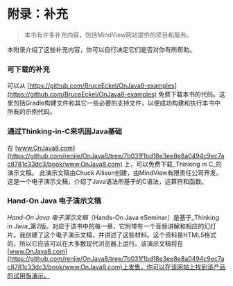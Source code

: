 # 附录：补充

> 本书有许多补充内容，包括MindView网站提供的项目和服务。

本附录介绍了这些补充内容，你可以自行决定它们是否对你有所帮助。

### 可下载的补充

可以从 [https://github.com/BruceEckel/OnJava8-examples](https://github.com/BruceEckel/OnJava8-examples) 免费下载本书的代码。这里包括Gradle构建文件和其它一些必要的支持文件，以便成功构建和执行本书中所有的示例代码。

### 通过Thinking-in-C来巩固Java基础

在 [www.OnJava8.com](https://github.com/reniie/OnJava8/tree/7b031f1bd18e3ee8e8a0494c9ec7ac8781c33dc3/book/www.OnJava8.com) 上，可以免费下载_Thinking in C_的演示文稿。 此演示文稿由Chuck Allison创建，由MindView有限责任公司开发。这是一个电子演示文稿，介绍了Java语法所基于的C语法，运算符和函数。

### Hand-On Java 电子演示文稿

_Hand-On Java 电子演示文稿_（Hands-On Java eSeminar）是基于_Thinking in Java_第2版。对应于该书中的每一章，它附带有一个音频讲解和相应的幻灯片。我创建了这个电子演示文稿，并讲述了这些材料。这个资料是HTML5格式的，所以它应该可以在大多数现代浏览器上运行。该演示文稿将在[www.OnJava8.com](https://github.com/reniie/OnJava8/tree/7b031f1bd18e3ee8e8a0494c9ec7ac8781c33dc3/book/www.OnJava8.com)上发售，你可以在该网站上找到该产品的试用版演示。

